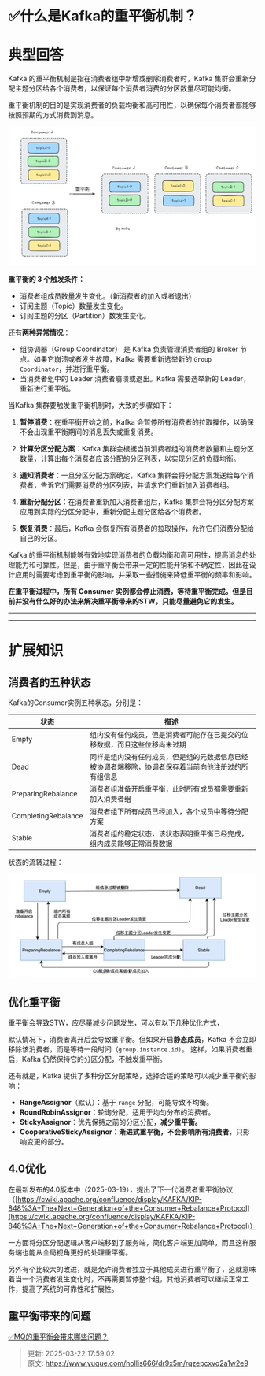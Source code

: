 # ✅什么是Kafka的重平衡机制？

# 典型回答


Kafka 的重平衡机制是指在消费者组中新增或删除消费者时，Kafka 集群会重新分配主题分区给各个消费者，以保证每个消费者消费的分区数量尽可能均衡。



重平衡机制的目的是实现消费者的负载均衡和高可用性，以确保每个消费者都能够按照预期的方式消费到消息。

![1724293958756-14190f4b-7a78-4222-96e5-d17927c88152.png](./img/-3wT3JJpT-UJ9wgf/1724293958756-14190f4b-7a78-4222-96e5-d17927c88152-922744.png)



**重平衡的 3 个触发条件：**



+ 消费者组成员数量发生变化。（新消费者的加入或者退出）
+ 订阅主题（Topic）数量发生变化。
+ 订阅主题的分区（Partition）数发生变化。



还有**两种异常情况**：



+ 组协调器（Group Coordinator） 是 Kafka 负责管理消费者组的 Broker 节点。如果它崩溃或者发生故障，Kafka 需要重新选举新的 `Group Coordinator`，并进行重平衡。
+ 当消费者组中的 Leader 消费者崩溃或退出。Kafka 需要选举新的 Leader，重新进行重平衡。



当Kafka 集群要触发重平衡机制时，大致的步骤如下：



1. **暂停消费**：在重平衡开始之前，Kafka 会暂停所有消费者的拉取操作，以确保不会出现重平衡期间的消息丢失或重复消费。



2. **计算分区分配方案**：Kafka 集群会根据当前消费者组的消费者数量和主题分区数量，计算出每个消费者应该分配的分区列表，以实现分区的负载均衡。



3. **通知消费者**：一旦分区分配方案确定，Kafka 集群会将分配方案发送给每个消费者，告诉它们需要消费的分区列表，并请求它们重新加入消费者组。



4. **重新分配分区**：在消费者重新加入消费者组后，Kafka 集群会将分区分配方案应用到实际的分区分配中，重新分配主题分区给各个消费者。



5. **恢复消费**：最后，Kafka 会恢复所有消费者的拉取操作，允许它们消费分配给自己的分区。



Kafka 的重平衡机制能够有效地实现消费者的负载均衡和高可用性，提高消息的处理能力和可靠性。但是，由于重平衡会带来一定的性能开销和不确定性，因此在设计应用时需要考虑到重平衡的影响，并采取一些措施来降低重平衡的频率和影响。



**在重平衡过程中，所有 Consumer 实例都会停止消费，等待重平衡完成。但是目前并没有什么好的办法来解决重平衡带来的STW，只能尽量避免它的发生。**

****

****

# 扩展知识


## 消费者的五种状态


Kafka的Consumer实例五种状态，分别是：





| 状态 | 描述 |
| --- | --- |
| Empty | 组内没有任何成员，但是消费者可能存在已提交的位移数据，而且这些位移尚未过期 |
| Dead | 同样是组内没有任何成员，但是组的元数据信息已经被协调者端移除，协调者保存着当前向他注册过的所有组信息 |
| PreparingRebalance | 消费者组准备开启重平衡，此时所有成员都需要重新加入消费者组 |
| CompletingRebalance | 消费者组下所有成员已经加入，各个成员中等待分配方案 |
| Stable | 消费者组的稳定状态，该状态表明重平衡已经完成，组内成员能够正常消费数据 |


状态的流转过程：





![1678606209834-a484dcf7-dece-4eb1-988b-17ff3affcc5f.png](./img/-3wT3JJpT-UJ9wgf/1678606209834-a484dcf7-dece-4eb1-988b-17ff3affcc5f-259226.png)





## 优化重平衡


重平衡会导致STW，应尽量减少问题发生，可以有以下几种优化方式，



默认情况下，消费者离开后会导致重平衡。但如果开启**静态成员**，Kafka 不会立即移除该消费者，而是等待一段时间（`group.instance.id`）。   这样，如果消费者重启，Kafka 仍然保持它的分区分配，不触发重平衡。 



还有就是，Kafka 提供了多种分区分配策略，选择合适的策略可以减少重平衡的影响：

+ **RangeAssignor**（默认）：基于 `range` 分配，可能导致不均衡。
+ **RoundRobinAssignor**：轮询分配，适用于均匀分布的消费者。
+ **StickyAssignor**：优先保持之前的分区分配，**减少重平衡。**
+ **CooperativeStickyAssignor**：**渐进式重平衡，不会影响所有消费者**，只影响变更的部分。





## 4.0优化


在最新发布的4.0版本中（2025-03-19），提出了下一代消费者重平衡协议（[https://cwiki.apache.org/confluence/display/KAFKA/KIP-848%3A+The+Next+Generation+of+the+Consumer+Rebalance+Protocol](https://cwiki.apache.org/confluence/display/KAFKA/KIP-848%3A+The+Next+Generation+of+the+Consumer+Rebalance+Protocol)）



一方面将分区分配逻辑从客户端移到了服务端，简化客户端更加简单，而且这样服务端也能从全局视角更好的处理重平衡。



另外有个比较大的改进，就是允许消费者独立于其他成员进行重平衡了，这就意味着当一个消费者发生变化时，不再需要暂停整个组，其他消费者可以继续正常工作，提高了系统的可靠性和扩展性。  





## 重平衡带来的问题


[✅MQ的重平衡会带来哪些问题？](https://www.yuque.com/hollis666/dr9x5m/naqgl07qw5s4gv24)



> 更新: 2025-03-22 17:59:02  
> 原文: <https://www.yuque.com/hollis666/dr9x5m/rqzepcxvq2a1w2e9>